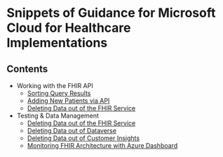 
# Snippets of Guidance for Microsoft Cloud for Healthcare Implementations

## Contents

* Working with the FHIR API
    * [Sorting Query Results](./FHIR_Sorting.md)
    * [Adding New Patients via API](./FHIR_NewPatient.md)
    * [Deleting Data out of the FHIR Service](./FHIR_Deletes.md)
* Testing & Data Management
    * [Deleting Data out of the FHIR Service](./FHIR_Deletes.md)
    * [Deleting Data out of Dataverse](./Dataverse_Deletes.md)
    * [Deleting Data out of Customer Insights](./CI_Deletes.md)
    * [Monitoring FHIR Architecture with Azure Dashboard](./FHIR_Dashboard.md)
